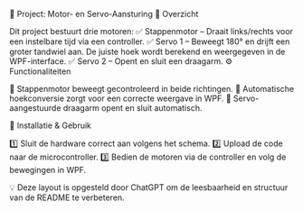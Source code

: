 📌 Project: Motor- en Servo-Aansturing
📖 Overzicht

Dit project bestuurt drie motoren:
✅ Stappenmotor – Draait links/rechts voor een instelbare tijd via een controller.
✅ Servo 1 – Beweegt 180° en drijft een groter tandwiel aan. De juiste hoek wordt berekend en weergegeven in de WPF-interface.
✅ Servo 2 – Opent en sluit een draagarm.
⚙️ Functionaliteiten

🔹 Stappenmotor beweegt gecontroleerd in beide richtingen.
🔹 Automatische hoekconversie zorgt voor een correcte weergave in WPF.
🔹 Servo-aangestuurde draagarm opent en sluit automatisch.

🚀 Installatie & Gebruik

1️⃣ Sluit de hardware correct aan volgens het schema.
2️⃣ Upload de code naar de microcontroller.
3️⃣ Bedien de motoren via de controller en volg de bewegingen in WPF.

💡 Deze layout is opgesteld door ChatGPT om de leesbaarheid en structuur van de README te verbeteren.
